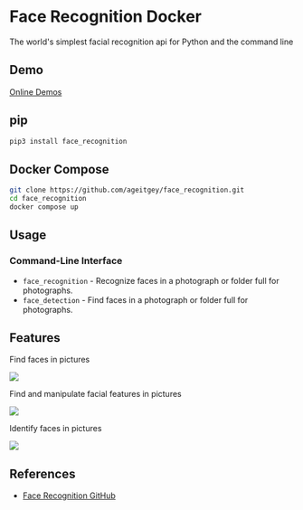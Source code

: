 # Face Recognition Docker

The world's simplest facial recognition api for Python and the command line

## Demo
[Online Demos](https://beta.deepnote.org/launch?template=face_recognition)

## pip
```sh
pip3 install face_recognition
```

## Docker Compose
```sh
git clone https://github.com/ageitgey/face_recognition.git
cd face_recognition
docker compose up
```

## Usage
### Command-Line Interface
* `face_recognition` - Recognize faces in a photograph or folder full for 
   photographs.
* `face_detection` - Find faces in a photograph or folder full for photographs.

## Features
Find faces in pictures

![](https://cloud.githubusercontent.com/assets/896692/23625227/42c65360-025d-11e7-94ea-b12f28cb34b4.png)

Find and manipulate facial features in pictures

![](https://cloud.githubusercontent.com/assets/896692/23625282/7f2d79dc-025d-11e7-8728-d8924596f8fa.png)

Identify faces in pictures

![](https://cloud.githubusercontent.com/assets/896692/23625229/45e049b6-025d-11e7-89cc-8a71cf89e713.png)

## References
- [Face Recognition GitHub](https://github.com/ageitgey/face_recognition)